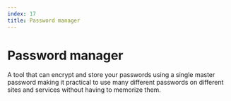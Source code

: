 ```yaml
---
index: 17
title: Password manager
---
```

# Password manager

A tool that can encrypt and store your passwords using a single master password making it practical to use many different passwords on different sites and services without having to memorize them.